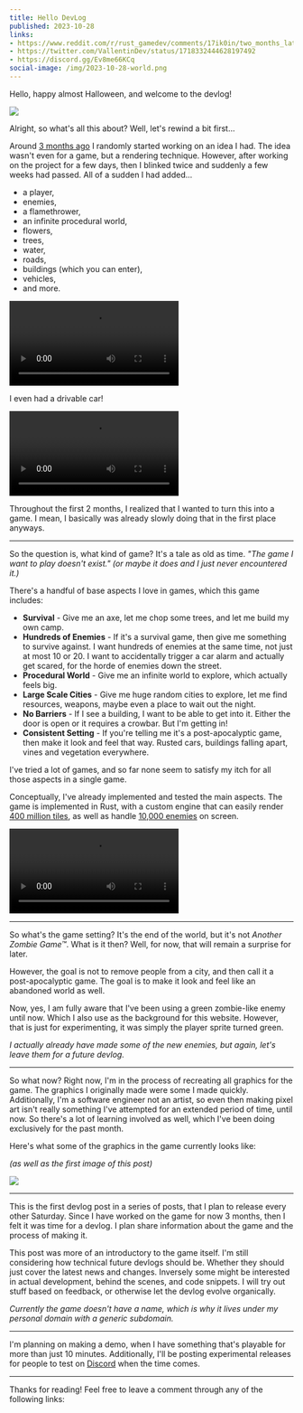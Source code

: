 ```yaml
---
title: Hello DevLog
published: 2023-10-28
links:
- https://www.reddit.com/r/rust_gamedev/comments/17ik0in/two_months_later_and_ive_created_a_devlog_for_my/
- https://twitter.com/VallentinDev/status/1718332444628197492
- https://discord.gg/Ev8me66KCq
social-image: /img/2023-10-28-world.png
---
```


Hello, happy almost Halloween, and welcome to the devlog!

![](/img/2023-10-28-world.png)

Alright, so what's all this about? Well, let's rewind a bit first...

Around [3 months ago](https://twitter.com/VallentinDev/status/1686788931612798992) I randomly started working on an idea I had. The idea wasn't even for a game, but a rendering technique. However, after working on the project for a few days, then I blinked twice and suddenly a few weeks had passed. All of a sudden I had added...

- a player,
- enemies,
- a flamethrower,
- an infinite procedural world,
- flowers,
- trees,
- water,
- roads,
- buildings (which you can enter),
- vehicles,
- and more.

![](/vid/2023-09-16-200702.mp4)

I even had a drivable car!

![](/vid/2023-09-12-044534.mp4)

Throughout the first 2 months, I realized that I wanted to turn this into a game. I mean, I basically was already slowly doing that in the first place anyways.

-----

So the question is, what kind of game? It's a tale as old as time. _"The game I want to play doesn't exist."_ _(or maybe it does and I just never encountered it.)_

There's a handful of base aspects I love in games, which this game includes:

- **Survival** - Give me an axe, let me chop some trees, and let me build my own camp.
- **Hundreds of Enemies** - If it's a survival game, then give me something to survive against. I want hundreds of enemies at the same time, not just at most 10 or 20. I want to accidentally trigger a car alarm and actually get scared, for the horde of enemies down the street.
- **Procedural World** - Give me an infinite world to explore, which actually feels big.
- **Large Scale Cities** - Give me huge random cities to explore, let me find resources, weapons, maybe even a place to wait out the night.
- **No Barriers** - If I see a building, I want to be able to get into it. Either the door is open or it requires a crowbar. But I'm getting in!
- **Consistent Setting** - If you're telling me it's a post-apocalyptic game, then make it look and feel that way. Rusted cars, buildings falling apart, vines and vegetation everywhere.

I've tried a lot of games, and so far none seem to satisfy my itch for all those aspects in a single game.

Conceptually, I've already implemented and tested the main aspects. The game is implemented in Rust, with a custom engine that can easily render [400 million tiles](https://twitter.com/VallentinDev/status/1695410986944016883), as well as handle [10,000 enemies](https://twitter.com/VallentinDev/status/1697266492700770318) on screen.

![](/vid/2023-08-23-161129.mp4)

-----

So what's the game setting? It's the end of the world, but it's not _Another Zombie Game&trade;_. What is it then? Well, for now, that will remain a surprise for later.

However, the goal is not to remove people from a city, and then call it a post-apocalyptic game. The goal is to make it look and feel like an abandoned world as well.

Now, yes, I am fully aware that I've been using a green zombie-like enemy until now. Which I also use as the background for this website. However, that is just for experimenting, it was simply the player sprite turned green.

_I actually already have made some of the new enemies, but again, let's leave them for a future devlog._

-----

So what now? Right now, I'm in the process of recreating all graphics for the game. The graphics I originally made were some I made quickly. Additionally, I'm a software engineer not an artist, so even then making pixel art isn't really something I've attempted for an extended period of time, until now. So there's a lot of learning involved as well, which I've been doing exclusively for the past month.

Here's what some of the graphics in the game currently looks like:

_(as well as the first image of this post)_

![](/img/2023-10-27-world.png)

-----

This is the first devlog post in a series of posts, that I plan to release every other Saturday. Since I have worked on the game for now 3 months, then I felt it was time for a devlog. I plan share information about the game and the process of making it.

This post was more of an introductory to the game itself. I'm still considering how technical future devlogs should be. Whether they should just cover the latest news and changes. Inversely some might be interested in actual development, behind the scenes, and code snippets. I will try out stuff based on feedback, or otherwise let the devlog evolve organically.

_Currently the game doesn't have a name, which is why it lives under my personal domain with a generic subdomain._

-----

I'm planning on making a demo, when I have something that's playable for more than just 10 minutes. Additionally, I'll be posting experimental releases for people to test on [Discord](https://discord.gg/Ev8me66KCq) when the time comes.

-----

Thanks for reading! Feel free to leave a comment through any of the following links:
